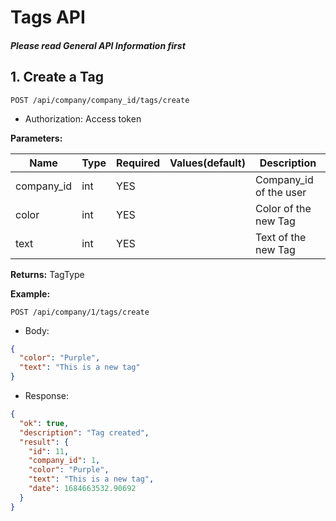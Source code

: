 # Tags API

#### _Please read General API Information first_

## **1. Create a Tag**

```http
POST /api/company/company_id/tags/create
```

* Authorization: Access token

**Parameters:**

| Name       | Type | Required | Values(default) | Description            |
|------------|------|----------|-----------------|------------------------|
| company_id | int  | YES      |                 | Company_id of the user |
| color      | int  | YES      |                 | Color of the new Tag   |
| text       | int  | YES      |                 | Text of the new Tag    |

**Returns:** TagType

**Example:**

```http
POST /api/company/1/tags/create
```

* Body:

```json
{
  "color": "Purple",
  "text": "This is a new tag"
}
```

* Response:

```json
{
  "ok": true,
  "description": "Tag created",
  "result": {
    "id": 11,
    "company_id": 1,
    "color": "Purple",
    "text": "This is a new tag",
    "date": 1684663532.90692
  }
}
```